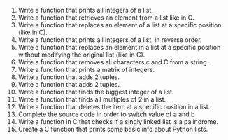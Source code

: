 1. Write a function that prints all integers of a list.
2. Write a function that retrieves an element from a list like in C.
3. Write a function that replaces an element of a list at a specific position (like in C).
4. Write a function that prints all integers of a list, in reverse order.
5. Write a function that replaces an element in a list at a specific position without modifying the original list (like in C).
6. Write a function that removes all characters c and C from a string.
7. Write a function that prints a matrix of integers.
8. Write a function that adds 2 tuples.
9. Write a function that adds 2 tuples.
10. Write a function that finds the biggest integer of a list.
11. Write a function that finds all multiples of 2 in a list.
12. Write a function that deletes the item at a specific position in a list.
13. Complete the source code in order to switch value of a and b
14. Write a function in C that checks if a singly linked list is a palindrome.
15. Create a C function that prints some basic info about Python lists.
